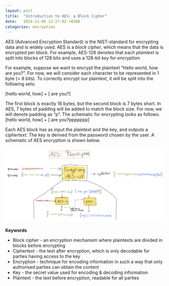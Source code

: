 ```yaml
---
layout: post
title:  "Introduction to AES: a Block Cipher"
date:   2024-11-06 12:27:02 +0200
categories: encryption
---
```


AES (Advanced Encryption Standard) is the NIST-standard for encrypting data and is widely used. AES is a <i>block cipher</i>, which means that the data is encrypted per block. For example, AES-128 denotes that each <i>plaintext</i> is split into blocks of 128 bits and uses a 128-bit <i>key</i> for <i>encryption</i>.

For example, suppose we want to encrypt the plaintext “Hello world, how are you?”. For now, we will consider each character to be represented in 1 byte (= 8 bits). To correctly encrypt our plaintext, it will be split into the following sets:

[hello world, how] + [ are you?]

The first block is exactly 16 bytes, but the second block is 7 bytes short. In AES, 7 bytes of padding will be added to match the block size. For now, we will denote padding as “p”. The schematic for encrypting looks as follows:
[hello world, how] + [ are you?ppppppp]

Each AES block has as input the plaintext and the key, and outputs a <i>ciphertext</i>. The key is derived from the password chosen by the user. A schematic of AES encryption is shown below.

![image](/assets/images/AESBlockcipher.png) 

<b>Keywords</b> 
<ul>
<li>Block cipher - an encryption mechansim where plaintexts are divided in blocks before encrypting</li>
<li>Ciphertext - the text after encryption, which is only decodable for parties having access to the key</li>
<li>Encryption - technique for encoding information in such a way that only authorised parties can obtain the content </li>
<li>Key - the secret value used for encoding & decoding information </li>
<li>Plaintext - the text before encryption, readable for all parties </li>

</ul>